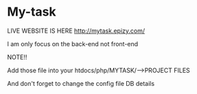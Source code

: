 # My-task
LIVE WEBSITE IS HERE http://mytask.epizy.com/

I am only focus on the back-end not front-end

NOTE!!

Add those file into your htdocs/php/MYTASK/-->PROJECT FILES

And don't forget to change the config file DB details
